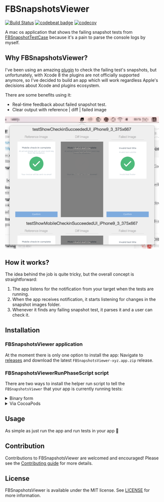 # FBSnapshotsViewer

[![Build Status](https://travis-ci.org/Antondomashnev/FBSnapshotsViewer.svg?branch=master)](https://travis-ci.org/Antondomashnev/FBSnapshotsViewer)
[![codebeat badge](https://codebeat.co/badges/f21f5fd8-5b7e-4cec-bc3e-8ce719300ed7)](https://codebeat.co/projects/github-com-antondomashnev-fbsnapshotsviewer)
[![codecov](https://codecov.io/gh/Antondomashnev/FBSnapshotsViewer/branch/master/graph/badge.svg)](https://codecov.io/gh/Antondomashnev/FBSnapshotsViewer)

A mac os application that shows the failing snapshot tests from [FBSnapshotTestCase](https://github.com/facebook/ios-snapshot-test-case) because it's a pain to parse the console logs by myself.

## Why FBSnapshotsViewer?

I've been using an amazing [plugin](https://github.com/orta/Snapshots) to check the failing test's snapshots, but unfortunately, with Xcode 8 the plugins are not officially supported anymore, so I've decided to build an app which will work regardless Apple's decisions about Xcode and plugins ecosystem.

There are some benefits using it:
* Real-time feedback about failed snapshot test.
* Clear output with reference | diff | failed image

![Example](Resources/Example.png)

## How it works?

The idea behind the job is quite tricky, but the overall concept is straightforward:
1. The app listens for the notification from your target when the tests are running.
2. When the app receives notification, it starts listening for changes in the snapshot images folder.
3. Whenever it finds any failing snapshot test, it parses it and a user can check it.

## Installation

### FBSnapshotsViewer application

At the moment there is only one option to install the app:
Navigate to [releases](https://github.com/Antondomashnev/FBSnapshotsViewer/releases) and download the latest `FBSnapshotsViewer-xyz.app.zip` release.

### FBSnapshotsViewerRunPhaseScript script

There are two ways to install the helper run script to tell the `FBSnapshotsViewer` that your app is currently running tests:

<details>
<summary>Binary form</summary>
1. Navigate to [releases](https://github.com/Antondomashnev/FBSnapshotsViewer/releases) and just grab a newest `FBSnapshotsViewerRunPhaseScript-xyz.zip`.
2. Extract the archive and copy `FBSnapshotsViewerRunPhaseScript` into your project.
3. Add `Path_To_Folder_With_Extracted_Script/FBSnapshotsViewerRunPhaseScript <OPTIONAL_IMAGE_DIFF_DIR>` in your test target's Script Build Phases.
</details>

<details>
<summary>Via CocoaPods</summary>
1. Add pod 'FBSnapshotsViewerRunPhaseScript' to your Podfile.
2. Add run phase for your test target `$PODS_ROOT/FBSnapshotsViewerRunPhaseScript/FBSnapshotsViewerRunPhaseScript <OPTIONAL_IMAGE_DIFF_DIR>` in your test target's Script Build Phases.
</details>

## Usage

As simple as just run the app and run tests in your app 🎉

## Contribution

Contributions to FBSnapshotsViewer are welcomed and encouraged!
Please see the [Contributing guide](CONTRIBUTING.md) for more details.

## License

FBSnapshotsViewer is available under the MIT license. See [LICENSE](LICENSE) for more information.
